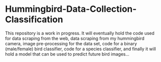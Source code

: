# Hummingbird-Data-Collection-Classification
This repository is a work in progress.  It will eventually hold the code used for data scraping from the web, data scraping from my hummingbird camera, image pre-processing for the data set, code for a binary (male/female) bird classifier, code for a species classifier, and finally it will hold a model that can be used to predict future bird images...
